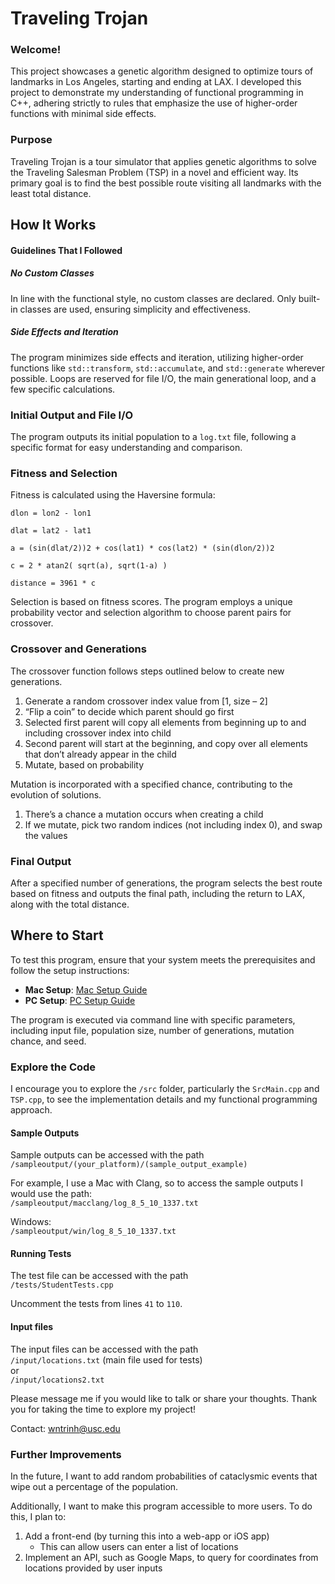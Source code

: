 # Traveling Trojan #

### Welcome!
This project showcases a genetic algorithm designed to optimize tours of landmarks in Los Angeles, starting and ending at LAX. I developed this project to demonstrate my understanding of functional programming in C++, adhering strictly to rules that emphasize the use of higher-order functions with minimal side effects.

### Purpose
Traveling Trojan is a tour simulator that applies genetic algorithms to solve the Traveling Salesman Problem (TSP) in a novel and efficient way. Its primary goal is to find the best possible route visiting all landmarks with the least total distance.

## How It Works

#### Guidelines That I Followed
##### No Custom Classes
In line with the functional style, no custom classes are declared. Only built-in classes are used, ensuring simplicity and effectiveness.

##### Side Effects and Iteration
The program minimizes side effects and iteration, utilizing higher-order functions like `std::transform`, `std::accumulate`, and `std::generate` wherever possible. Loops are reserved for file I/O, the main generational loop, and a few specific calculations.

### Initial Output and File I/O
The program outputs its initial population to a `log.txt` file, following a specific format for easy understanding and comparison.

### Fitness and Selection
Fitness is calculated using the Haversine formula:  

    dlon = lon2 - lon1

    dlat = lat2 - lat1

    a = (sin(dlat/2))2 + cos(lat1) * cos(lat2) * (sin(dlon/2))2

    c = 2 * atan2( sqrt(a), sqrt(1-a) )

    distance = 3961 * c

Selection is based on fitness scores. The program employs a unique probability vector and selection algorithm to choose parent pairs for crossover.

### Crossover and Generations
The crossover function follows steps outlined below to create new generations.

1. Generate a random crossover index value from [1, size – 2]
2. “Flip a coin” to decide which parent should go first
3. Selected first parent will copy all elements from beginning up to
and including crossover index into child
4. Second parent will start at the beginning, and copy over all
elements that don’t already appear in the child
5. Mutate, based on probability

Mutation is incorporated with a specified chance, contributing to the evolution of solutions.

1. There’s a chance a mutation occurs when creating a child
2. If we mutate, pick two random indices (not including index 0), and
swap the values

### Final Output
After a specified number of generations, the program selects the best route based on fitness and outputs the final path, including the return to LAX, along with the total distance.

## Where to Start
To test this program, ensure that your system meets the prerequisites and follow the setup instructions:

- **Mac Setup**: [Mac Setup Guide](https://itp435-20241.github.io/SetupMac.html)
- **PC Setup**: [PC Setup Guide](https://itp435-20241.github.io/SetupPC.html)

The program is executed via command line with specific parameters, including input file, population size, number of generations, mutation chance, and seed.

### Explore the Code
I encourage you to explore the `/src` folder, particularly the `SrcMain.cpp` and `TSP.cpp`, to see the implementation details and my functional programming approach.

#### Sample Outputs
Sample outputs can be accessed with the path  
`/sampleoutput/(your_platform)/(sample_output_example)`   
  
For example, I use a Mac with Clang, so to access the sample outputs I would use the path:  
`/sampleoutput/macclang/log_8_5_10_1337.txt`  
  
Windows:  
`/sampleoutput/win/log_8_5_10_1337.txt` 

#### Running Tests
The test file can be accessed with the path  
`/tests/StudentTests.cpp`  
  
Uncomment the tests from lines `41` to `110`.

#### Input files
The input files can be accessed with the path  
`/input/locations.txt` (main file used for tests)  
or  
`/input/locations2.txt`  
  

Please message me if you would like to talk or share your thoughts. Thank you for taking the time to explore my project!

Contact: [wntrinh@usc.edu](mailto:wntrinh@usc.edu)

### Further Improvements
In the future, I want to add random probabilities of cataclysmic events that wipe out a percentage of the population.

Additionally, I want to make this program accessible to more users. To do this, I plan to:
1. Add a front-end (by turning this into a web-app or iOS app)
    - This can allow users can enter a list of locations
2. Implement an API, such as Google Maps, to query for coordinates from locations provided by user inputs
